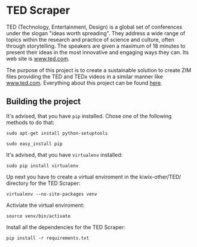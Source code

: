 # TED Scraper

TED (Technology, Entertainment, Design) is a global set of conferences under the slogan "ideas worth spreading". They address a wide range of topics within the research and practice of science and culture, often through storytelling. The speakers are given a maximum of 18 minutes to present their ideas in the most innovative and engaging ways they can. Its web site is www.ted.com.

The purpose of this project is to create a sustainable solution to create ZIM files providing the TED and TEDx videos in a similar manner like www.ted.com.
Everything about this project can be found [here](www.kiwix.org/wiki/TED). 

## Building the project

It's advised, that you have `pip` installed. 
Chose one of the following methods to do that:

    sudo apt-get install python-setuptools

    sudo easy_install pip

It's advised, that you have `virtualenv` installed:

    sudo pip install virtualenv

Up next you have to create a virtual enviroment in the kiwix-other/TED/ directory for the TED Scraper:

    virtualenv --no-site-packages venv 

Activiate the virtual enviroment:

    source venv/bin/activate

Install all the dependencies for the TED Scraper:

    pip install -r requirements.txt
